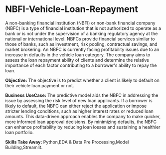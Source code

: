 # NBFI-Vehicle-Loan-Repayment
A non-banking financial institution (NBFI) or non-bank financial company (NBFC) is a type of financial institution that is not authorized to operate as a bank or is not under the supervision of a banking regulatory agency at the national or international level. NBFCs provide financial services similar to those of banks, such as investment, risk pooling, contractual savings, and market brokering.
An NBFC is currently facing profitability issues due to an increase in defaults in the vehicle loan category. The company aims to assess the loan repayment ability of clients and determine the relative importance of each factor contributing to a borrower's ability to repay the loan.

**Objective:**
The objective is to predict whether a client is likely to default on their vehicle loan payment or not.

**Business UseCase:**
The predictive model aids the NBFC in addressing the issue by assessing the risk level of new loan applicants. If a borrower is likely to default, the NBFC can either reject the application or impose stricter lending conditions, such as higher interest rates or reduced loan amounts. This data-driven approach enables the company to make quicker, more informed loan approval decisions. By minimizing defaults, the NBFC can enhance profitability by reducing loan losses and sustaining a healthier loan portfolio.

**Skills Take Away:**
Python,EDA & Data Pre Processing,Model Building,Streamlit.
